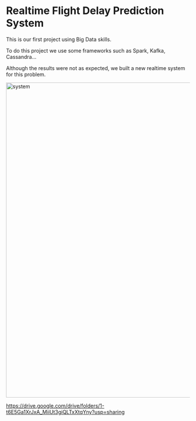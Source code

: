 # Realtime Flight Delay Prediction System

This is our first project using Big Data skills.

To do this project we use some frameworks such as Spark, Kafka, Cassandra...

Although the results were not as expected, we built a new realtime system for this problem.

<img width="863" alt="system" src="https://user-images.githubusercontent.com/102918605/178944368-988591e2-7514-465b-b958-9eb849cd6f19.png">


https://drive.google.com/drive/folders/1-t6E5Ga1XrJxA_MiiUt3giQLTxXtqYny?usp=sharing

